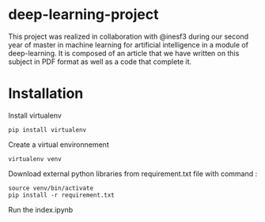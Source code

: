 # deep-learning-project
This project was realized in collaboration with @inesf3 during our second year of master in machine learning for artificial intelligence in a module of deep-learning. It is composed of an article that we have written on this subject in PDF format as well as a code that complete it.

# Installation

Install virtualenv
```
pip install virtualenv
```
Create a virtual environnement 
```
virtualenv venv
```
Download external python libraries from requirement.txt file with command :
```
source venv/bin/activate
pip install -r requirement.txt
```
Run the index.ipynb
